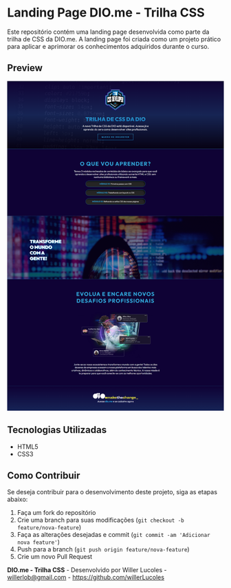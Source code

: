 # Landing Page DIO.me - Trilha CSS

Este repositório contém uma landing page desenvolvida como parte da trilha de CSS da DIO.me. A landing page foi criada como um projeto prático para aplicar e aprimorar os conhecimentos adquiridos durante o curso.

## Preview

<img src="/Screen_site.png" alt="Site"/>


## Tecnologias Utilizadas

- HTML5
- CSS3

## Como Contribuir

Se deseja contribuir para o desenvolvimento deste projeto, siga as etapas abaixo:

1. Faça um fork do repositório
2. Crie uma branch para suas modificações (`git checkout -b feature/nova-feature`)
3. Faça as alterações desejadas e commit (`git commit -am 'Adicionar nova feature'`)
4. Push para a branch (`git push origin feature/nova-feature`)
5. Crie um novo Pull Request


**DIO.me - Trilha CSS** - Desenvolvido por Willer Lucoles - willerlob@gmail.com - https://github.com/willerLucoles
